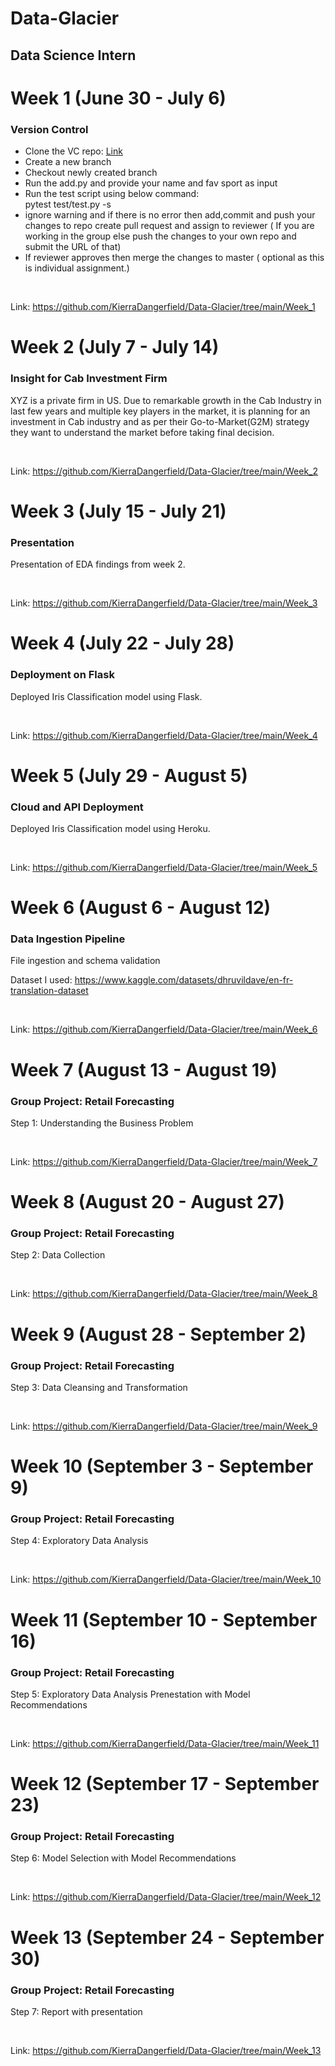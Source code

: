 # Data-Glacier


## Data Science Intern




# Week 1 (June 30 - July 6)

### <b>Version Control</b>
<ul>
    <li>Clone the VC repo: <a href="https://github.com/DataGlacier/VC" target="_blank" >Link</a> </li>
    <li>Create a new branch</li>
    <li>Checkout newly created branch</li>
    <li>Run the add.py and provide your name and fav sport as input</li>
    <li>Run the test script using below command: <br/>     
    pytest test/test.py -s</li>
    <li>ignore warning and if there is no error then add,commit and push your changes to repo
create pull request and assign to reviewer ( If you are working in the group else push the changes to your own repo and submit the URL of that)</li>
    <li>If reviewer approves then merge the changes to master ( optional as this is individual assignment.)</li>
</ul>

<br/>

Link: https://github.com/KierraDangerfield/Data-Glacier/tree/main/Week_1
    
# Week 2 (July 7 - July 14)

### <b>Insight for Cab Investment Firm</b>
XYZ is a private firm in US. Due to remarkable growth in the Cab Industry in last few years and multiple key players in the market, it is planning for an investment in Cab industry and as per their Go-to-Market(G2M) strategy they want to understand the market before taking final decision.

<br/>

Link: https://github.com/KierraDangerfield/Data-Glacier/tree/main/Week_2

# Week 3 (July 15 - July 21)

### <b>Presentation</b>
Presentation of EDA findings from week 2.

<br/>

Link: https://github.com/KierraDangerfield/Data-Glacier/tree/main/Week_3

# Week 4 (July 22 - July 28)

### <b>Deployment on Flask</b>
Deployed Iris Classification model using Flask.

<br/>

Link: https://github.com/KierraDangerfield/Data-Glacier/tree/main/Week_4

# Week 5 (July 29 - August 5)
### <b>Cloud and API Deployment</b>

Deployed Iris Classification model using Heroku.

<br/>

Link: https://github.com/KierraDangerfield/Data-Glacier/tree/main/Week_5

# Week 6 (August 6 - August 12)
### <b>Data Ingestion Pipeline</b>

File ingestion and schema validation

Dataset I used: https://www.kaggle.com/datasets/dhruvildave/en-fr-translation-dataset

<br/>

Link: https://github.com/KierraDangerfield/Data-Glacier/tree/main/Week_6

# Week 7 (August 13 - August 19)
### <b>Group Project: Retail Forecasting</b>

Step 1: Understanding the Business Problem

<br/>

Link: https://github.com/KierraDangerfield/Data-Glacier/tree/main/Week_7

# Week 8 (August 20 - August 27)
### <b>Group Project: Retail Forecasting</b>

Step 2: Data Collection

<br/>

Link: https://github.com/KierraDangerfield/Data-Glacier/tree/main/Week_8

# Week 9 (August 28 - September 2)
### <b>Group Project: Retail Forecasting</b>

Step 3: Data Cleansing and Transformation

<br/>

Link: https://github.com/KierraDangerfield/Data-Glacier/tree/main/Week_9

# Week 10 (September 3 - September 9)
### <b>Group Project: Retail Forecasting</b>

Step 4: Exploratory Data Analysis

<br/>

Link: https://github.com/KierraDangerfield/Data-Glacier/tree/main/Week_10

# Week 11 (September 10 - September 16)
### <b>Group Project: Retail Forecasting</b>

Step 5: Exploratory Data Analysis Prenestation with Model Recommendations

<br/>

Link: https://github.com/KierraDangerfield/Data-Glacier/tree/main/Week_11

# Week 12 (September 17 - September 23)
### <b>Group Project: Retail Forecasting</b>

Step 6: Model Selection with Model Recommendations

<br/>

Link: https://github.com/KierraDangerfield/Data-Glacier/tree/main/Week_12


# Week 13 (September 24 - September 30)
### <b>Group Project: Retail Forecasting</b>

Step 7: Report with presentation

<br/>

Link: https://github.com/KierraDangerfield/Data-Glacier/tree/main/Week_13

